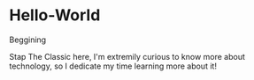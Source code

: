 # Hello-World

Beggining

Stap The Classic here, I'm extremily curious to know more about technology, so I dedicate my time learning  more about it!
